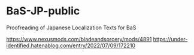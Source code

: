 # BaS-JP-public
Proofreading of Japanese Localization Texts for BaS

https://www.nexusmods.com/bladeandsorcery/mods/4891
https://under-identified.hatenablog.com/entry/2022/07/09/172210

